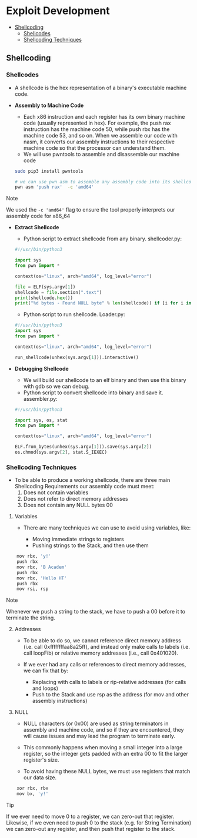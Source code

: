 # Exploit Development
- [Shellcoding](#shellcoding)
    - [Shellcodes](#shellcodes)
    - [Shellcoding Techniques](#shellcoding-techniques)

## Shellcoding
### Shellcodes
- A shellcode is the hex representation of a binary's executable machine code.
- **Assembly to Machine Code**
    - Each x86 instruction and each register has its own binary machine code (usually represented in hex). For example, the push rax instruction has the machine code 50, while push rbx has the machine code 53, and so on. When we assemble our code with nasm, it converts our assembly instructions to their respective machine code so that the processor can understand them.
    - We will use pwntools to assemble and disassemble our machine code

    ```bash
    sudo pip3 install pwntools

    # we can use pwn asm to assemble any assembly code into its shellcode
    pwn asm 'push rax'  -c 'amd64'
    ```

> [!NOTE]
> We used the `-c 'amd64'` flag to ensure the tool properly interprets our assembly code for x86_64

- **Extract Shellcode**
    - Python script to extract shellcode from any binary. shellcoder.py:

    ```python
    #!/usr/bin/python3

    import sys
    from pwn import *

    context(os="linux", arch="amd64", log_level="error")

    file = ELF(sys.argv[1])
    shellcode = file.section(".text")
    print(shellcode.hex())
    print("%d bytes - Found NULL byte" % len(shellcode)) if [i for i in shellcode if i == 0] else print("%d bytes - No NULL bytes" % len(shellcode))

    ```
    - Python script to run shellcode. Loader.py:
    ```python
    #!/usr/bin/python3
    import sys
    from pwn import *

    context(os="linux", arch="amd64", log_level="error")

    run_shellcode(unhex(sys.argv[1])).interactive()
    ``` 

- **Debugging Shellcode**
    - We will build our shellcode to an elf binary and then use this binary with gdb so we can debug. 
    - Python script to convert shellcode into binary and save it. assembler.py: 
    ```python
    #!/usr/bin/python3

    import sys, os, stat
    from pwn import *

    context(os="linux", arch="amd64", log_level="error")

    ELF.from_bytes(unhex(sys.argv[1])).save(sys.argv[2])
    os.chmod(sys.argv[2], stat.S_IEXEC)
    ```

### Shellcoding Techniques

- To be able to produce a working shellcode, there are three main Shellcoding Requirements our assembly code must meet:
    1. Does not contain variables
    2. Does not refer to direct memory addresses
    3. Does not contain any NULL bytes 00

1. Variables
    - There are many techniques we can use to avoid using variables, like:

        - Moving immediate strings to registers
        - Pushing strings to the Stack, and then use them

```bash
    mov rbx, 'y!'
    push rbx
    mov rbx, 'B Academ'
    push rbx
    mov rbx, 'Hello HT'
    push rbx
    mov rsi, rsp
```

> [!NOTE]
> Whenever we push a string to the stack, we have to push a 00 before it to terminate the string.

2. Addresses
    - To be able to do so, we cannot reference direct memory address (i.e. call 0xffffffffaa8a25ff), and instead only make calls to labels (i.e. call loopFib) or relative memory addresses (i.e., call 0x401020). 

    - If we ever had any calls or references to direct memory addresses, we can fix that by:

        - Replacing with calls to labels or rip-relative addresses (for calls and loops)
        - Push to the Stack and use rsp as the address (for mov and other assembly instructions)

3. NULL

    - NULL characters (or 0x00) are used as string terminators in assembly and machine code, and so if they are encountered, they will cause issues and may lead the program to terminate early.

    - This commonly happens when moving a small integer into a large register, so the integer gets padded with an extra 00 to fit the larger register's size.

    - To avoid having these NULL bytes, we must use registers that match our data size.
```bash
    xor rbx, rbx
    mov bx, 'y!'
```

> [!TIP]
> If we ever need to move 0 to a register, we can zero-out that register. Likewise, if we even need to push 0 to the stack (e.g. for String Termination) we can zero-out any register, and then push that register to the stack.

